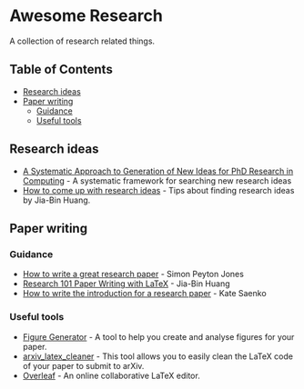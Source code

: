 # Awesome Research

A collection of research related things.

## Table of Contents

* [Research ideas]($research-ideas)
* [Paper writing](#paper-writing)
  * [Guidance](#guidance)
  * [Useful tools](#useful-tools)

## Research ideas

* [A Systematic Approach to Generation of New Ideas for PhD Research in Computing](http://home.etf.rs/~vm/papers/A%20Systematic%20Approach.pdf) - A systematic framework for searching new research ideas
* [How to come up with research ideas](https://twitter.com/jbhuang0604/status/1423499757591400448) - Tips about finding research ideas by Jia-Bin Huang.

## Paper writing

### Guidance

* [How to write a great research paper](https://www.microsoft.com/en-us/research/wp-content/uploads/2016/07/How-to-write-a-great-research-paper.pdf) - Simon Peyton Jones
* [Research 101 Paper Writing with LaTeX](https://filebox.ece.vt.edu/~jbhuang/slides/Research%20101%20-%20Paper%20Writing%20with%20LaTeX.pdf) - Jia-Bin Huang
* [How to write the introduction for a research paper](https://docs.google.com/presentation/d/1PZj0Sev2yjDu9NNr96S_wwjKCgIDhGmLjW1vtQpDhlk) - Kate Saenko

### Useful tools

* [Figure Generator](https://github.com/Mira-13/figure-gen) - A tool to help you create and analyse figures for your paper.
* [arxiv_latex_cleaner](https://github.com/google-research/arxiv-latex-cleaner) - This tool allows you to easily clean the LaTeX code of your paper to submit to arXiv.
* [Overleaf](https://www.overleaf.com/) - An online collaborative LaTeX editor.
